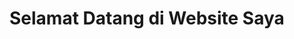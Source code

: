 <!DOCTYPE html>
<html lang="en">
<head>
    <meta charset="UTF-8">
    <meta name="viewport" content="width=device-width, initial-scale=1.0">
    <title>My WebView Website</title>
</head>
<body>
    <h1>Selamat Datang di Website Saya</h1>
    <script>
        function isAndroidWebView() {
            var userAgent = navigator.userAgent;
            return (userAgent.includes('wv') || userAgent.includes('WebView') || userAgent.includes('Android'));
        }

        if (!isAndroidWebView()) {
           alert("Aplikasi tidak bisa diakses via browser");
        }
    </script>
</body>
</html>

